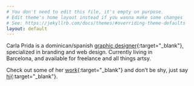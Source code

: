 ```yaml
---
# You don't need to edit this file, it's empty on purpose.
# Edit theme's home layout instead if you wanna make some changes
# See: https://jekyllrb.com/docs/themes/#overriding-theme-defaults
layout: default
---
```


Carla Prida is a dominican/spanish [graphic&nbsp;designer]({{site.url}}/downloads/cv_CarlaPrida_eng.pdf){:target="\_blank"}, specialized in branding and&nbsp;web design. Currently living in Barcelona,&nbsp;and&nbsp;available for freelance and&nbsp;all&nbsp;things artsy.

Check out some of her [work](https://www.behance.net/carlaprida){:target="\_blank"} and&nbsp;don’t be shy, just say [hi](mailto:carla.prida@gmail.com){:target="_blank"}.

